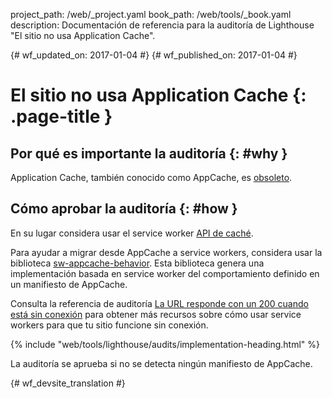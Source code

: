 project_path: /web/_project.yaml
book_path: /web/tools/_book.yaml
description: Documentación de referencia para la auditoría de Lighthouse "El sitio no usa Application Cache".

{# wf_updated_on: 2017-01-04 #}
{# wf_published_on: 2017-01-04 #}

# El sitio no usa Application Cache  {: .page-title }

## Por qué es importante la auditoría {: #why }

Application Cache, también conocido como AppCache, es [obsoleto][deprecated].

[deprecated]: https://html.spec.whatwg.org/multipage/browsers.html#offline

## Cómo aprobar la auditoría {: #how }

En su lugar considera usar el service worker [API de caché][API].

Para ayudar a migrar desde AppCache a service workers, considera usar la biblioteca
[sw-appcache-behavior][sw-appcache-behavior]. Esta biblioteca genera una
implementación basada en service worker del comportamiento definido en un manifiesto de
AppCache.

Consulta la referencia de auditoría [La URL responde con un 200 cuando está sin conexión](http-200-when-offline) 
para obtener más recursos sobre cómo usar service workers para que tu sitio funcione
sin conexión.

[API]: https://developer.mozilla.org/en-US/docs/Web/API/Cache

[sw-appcache-behavior]: https://github.com/GoogleChrome/sw-appcache-behavior

{% include "web/tools/lighthouse/audits/implementation-heading.html" %}

La auditoría se aprueba si no se detecta ningún manifiesto de AppCache.


{# wf_devsite_translation #}
